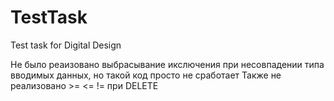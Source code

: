# TestTask
Test task for Digital Design 

Не было реаизовано выбрасывание икслючения при несовпадении типа вводимых данных, но такой код просто не сработает
Также не реализовано >= <= != при DELETE
